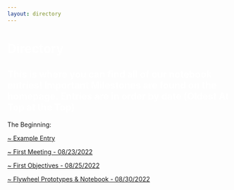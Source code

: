 ```yaml
---
layout: directory
---
```


<h1> <span style="color:white">Directory</span> </h1>
<h2 style="color:white"> This is where you can find all of our notebook entries! Important Milestones are found on the homepage. Entries are in order by date (Oldest At Top at the Top) </h2>
<p>The Beginning:</p>
<a href="Entries/EntryExample">~ Example Entry </a>
<p> </p>
<a href="Entries/08-23-2022">~ First Meeting - 08/23/2022 </a>
<p> </p>
<a href="Entries/08-25-2022">~ First Objectives - 08/25/2022 </a>
<p> </p>
<a href="Entries/08-30-2022">~ Flywheel Prototypes & Notebook - 08/30/2022 </a>
<p> </p>


